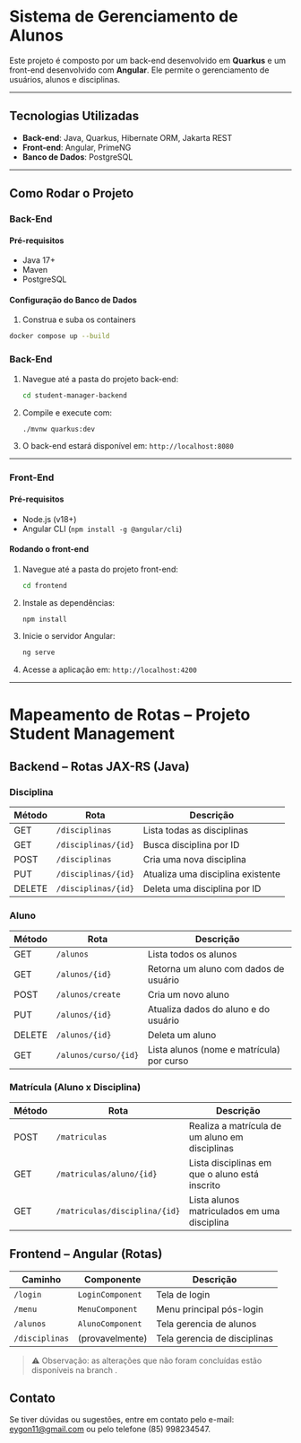 
# Sistema de Gerenciamento de Alunos

Este projeto é composto por um back-end desenvolvido em **Quarkus** e um front-end desenvolvido com **Angular**. Ele permite o gerenciamento de usuários, alunos e disciplinas.

---

## Tecnologias Utilizadas

- **Back-end**: Java, Quarkus, Hibernate ORM, Jakarta REST
- **Front-end**: Angular, PrimeNG
- **Banco de Dados**: PostgreSQL

---

## Como Rodar o Projeto

### Back-End

#### Pré-requisitos

- Java 17+
- Maven
- PostgreSQL

#### Configuração do Banco de Dados

1. Construa e suba os containers
```bash
docker compose up --build
```

### Back-End

1. Navegue até a pasta do projeto back-end:
   ```bash
   cd student-manager-backend
   ```

2. Compile e execute com:
   ```bash
   ./mvnw quarkus:dev
   ```

3. O back-end estará disponível em: `http://localhost:8080`

---

### Front-End

#### Pré-requisitos

- Node.js (v18+)
- Angular CLI (`npm install -g @angular/cli`)

#### Rodando o front-end

1. Navegue até a pasta do projeto front-end:
   ```bash
   cd frontend
   ```

2. Instale as dependências:
   ```bash
   npm install
   ```

3. Inicie o servidor Angular:
   ```bash
   ng serve
   ```

4. Acesse a aplicação em: `http://localhost:4200`

---

# Mapeamento de Rotas – Projeto Student Management

## Backend – Rotas JAX-RS (Java)

### Disciplina
| Método | Rota                  | Descrição                               |
|--------|-----------------------|------------------------------------------|
| GET    | `/disciplinas`        | Lista todas as disciplinas               |
| GET    | `/disciplinas/{id}`   | Busca disciplina por ID                  |
| POST   | `/disciplinas`        | Cria uma nova disciplina                 |
| PUT    | `/disciplinas/{id}`   | Atualiza uma disciplina existente        |
| DELETE | `/disciplinas/{id}`   | Deleta uma disciplina por ID             |

### Aluno
| Método | Rota                  | Descrição                                  |
|--------|-----------------------|---------------------------------------------|
| GET    | `/alunos`             | Lista todos os alunos                       |
| GET    | `/alunos/{id}`        | Retorna um aluno com dados de usuário       |
| POST   | `/alunos/create`      | Cria um novo aluno                          |
| PUT    | `/alunos/{id}`        | Atualiza dados do aluno e do usuário        |
| DELETE | `/alunos/{id}`        | Deleta um aluno                             |
| GET    | `/alunos/curso/{id}`  | Lista alunos (nome e matrícula) por curso   |

### Matrícula (Aluno x Disciplina)
| Método | Rota                         | Descrição                                       |
|--------|------------------------------|-----------------------------------------------|
| POST   | `/matriculas`                | Realiza a matrícula de um aluno em disciplinas|
| GET    | `/matriculas/aluno/{id}`     | Lista disciplinas em que o aluno está inscrito|⚠️
| GET    | `/matriculas/disciplina/{id}`| Lista alunos matriculados em uma disciplina   |⚠️

## Frontend – Angular (Rotas)

| Caminho         | Componente         | Descrição                   |
|-----------------|--------------------|-----------------------------|
| `/login`        | `LoginComponent`   | Tela de login               |
| `/menu`         | `MenuComponent`    | Menu principal pós-login    |
| `/alunos`       | `AlunoComponent`   | Tela gerencia de alunos     |
| `/disciplinas`  | (provavelmente)    | Tela gerencia de disciplinas|

> ⚠️ Observação: as alterações que não foram concluídas estão disponíveis na branch .

## Contato

Se tiver dúvidas ou sugestões, entre em contato pelo e-mail: eygon11@gmail.com ou pelo telefone (85) 998234547.